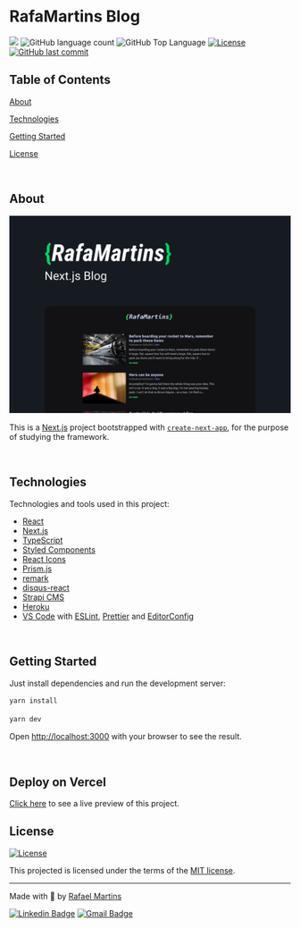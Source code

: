 # RafaMartins Blog

<p>
  <img src="https://img.shields.io/badge/author-RAFAEL%20MARTINS-6E40C9?style=flat-square">
  <img alt="GitHub language count" src="https://img.shields.io/github/languages/count/martins-rafael/next-blog?color=6E40C9&style=flat-square">
  <img alt="GitHub Top Language" src="https://img.shields.io/github/languages/top/martins-rafael/next-blog?color=6E40C9&style=flat-square">
  <a href="https://opensource.org/licenses/MIT">
    <img alt="License" src="https://img.shields.io/badge/license-MIT-6E40C9?style=flat-square">
  </a>
  <a href="https://github.com/martins-rafael/next-blog/commits/master">
    <img alt="GitHub last commit" src="https://img.shields.io/github/last-commit/martins-rafael/next-blog?color=6E40C9&style=flat-square">
  </a>
</p>

## Table of Contents

[About](#aboutt)

[Technologies](#technologies)

[Getting Started](#getting-started)

[License](#license)

<br>

## About

<p align="center">
  <img src=".github/cover.png" alt="Home page">
</p>

This is a [Next.js](https://nextjs.org/) project bootstrapped with [`create-next-app`](https://github.com/vercel/next.js/tree/canary/packages/create-next-app), for the purpose of studying the framework.

<br>

## Technologies

Technologies and tools used in this project:

- [React](https://reactjs.org/)
- [Next.js](https://nextjs.org/)
- [TypeScript](https://www.typescriptlang.org/)
- [Styled Components](https://styled-components.com/)
- [React Icons](https://react-icons.github.io/react-icons/)
- [Prism.js](https://prismjs.com/)
- [remark](https://remark.js.org/)
- [disqus-react](https://www.npmjs.com/package/disqus-react)
- [Strapi CMS](https://strapi.io/)
- [Heroku](https://www.heroku.com/)
- [VS Code](https://code.visualstudio.com/) with [ESLint](https://eslint.org/), [Prettier](https://prettier.io/) and [EditorConfig](https://editorconfig.org/)

<br>

## Getting Started

Just install dependencies and run the development server:

```bash
yarn install

yarn dev
```

Open [http://localhost:3000](http://localhost:3000) with your browser to see the result.

<br>

## Deploy on Vercel

[Click here](https://rafaelmartinsblog.vercel.app/) to see a live preview of this project.

## License

<a href="https://opensource.org/licenses/MIT">
    <img alt="License" src="https://img.shields.io/badge/license-MIT-6E40C9?style=flat-square">
</a>

<br>

This projected is licensed under the terms of the [MIT license](/LICENSE).

---

Made with :purple_heart: by [Rafael Martins](https://github.com/martins-rafael)

[![Linkedin Badge](https://img.shields.io/badge/-Rafael%20Martins-6E40C9?style=flat-square&logo=Linkedin&logoColor=white&link=https://www.linkedin.com/in/rafaeldcmartins/)](https://www.linkedin.com/in/rafaeldcmartins/)
[![Gmail Badge](https://img.shields.io/badge/-rafaeldcmartins@gmail.com-6E40C9?style=flat-square&logo=Gmail&logoColor=white&link=mailto:rafaeldcmartins@gmail.com)](mailto:rafaeldcmartins@gmail.com)
